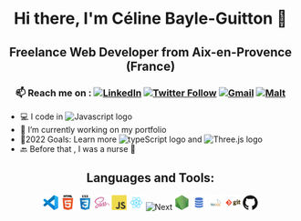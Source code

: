 # <center> Hi there, I'm Céline Bayle-Guitton 👋
##  <center> Freelance Web Developer from Aix-en-Provence (France)
### <center> 📫 Reach me on : [![LinkedIn](https://img.shields.io/badge/linkedin-%230077B5.svg?style=for-the-badge&logo=linkedin&logoColor=white)](https://www.linkedin.com/in/celine-bayle-guitton/) [![Twitter Follow](https://img.shields.io/twitter/follow/celine1705?color=1DA1F2&logo=twitter&style=for-the-badge)](https://twitter.com/intent/follow?original_referer=https%3A%2F%2Fgithub.com%2Fceline1705&screen_name=celine1705) [![Gmail](https://img.shields.io/badge/Gmail-D14836?style=for-the-badge&logo=gmail&logoColor=white)](mailto:celine.bayle1705@gmail.com) [![Malt](https://img.shields.io/badge/malt-%D14836.svg?style=for-the-badge&logo=malt&logoColor=white)](https://www.malt.fr/profile/celinebayle)
   
- 💻 I code in <img  alt="Javascript logo"  width="70px" 
   src="https://img.shields.io/badge/JavaScript-323330?style=for-the-badge&logo=javascript&logoColor=F7DF1E">
- 🔭 I’m currently working on my portfolio  
- 🌱2022 Goals: Learn more <img  alt="typeScript logo"  width="70px"   
   src="https://img.shields.io/badge/TypeScript-007ACC?style=for-the-badge&logo=typescript&logoColor=white"> and <img  alt="Three.js logo"  width="70px"    
   src="https://img.shields.io/badge/ThreeJs-black?style=for-the-badge&logo=three.js&logoColor=white">        
- 🔙 Before that , I was a nurse 💊  

##  <center> Languages and Tools: 

<center> <p><img  alt="Visual Studio Code"  width="26px"  src="https://raw.githubusercontent.com/github/explore/80688e429a7d4ef2fca1e82350fe8e3517d3494d/topics/visual-studio-code/visual-studio-code.png" /> <img  alt="HTML5"  width="26px"  src="https://raw.githubusercontent.com/github/explore/80688e429a7d4ef2fca1e82350fe8e3517d3494d/topics/html/html.png" /> <img  alt="CSS3"  width="26px"  src="https://raw.githubusercontent.com/github/explore/80688e429a7d4ef2fca1e82350fe8e3517d3494d/topics/css/css.png" /> <img  alt="Sass"  width="26px"  src="https://raw.githubusercontent.com/github/explore/80688e429a7d4ef2fca1e82350fe8e3517d3494d/topics/sass/sass.png" /> <img  alt="JavaScript"  width="26px"  src="https://raw.githubusercontent.com/github/explore/80688e429a7d4ef2fca1e82350fe8e3517d3494d/topics/javascript/javascript.png" /> <img  alt="React"  width="26px"  src="https://raw.githubusercontent.com/github/explore/80688e429a7d4ef2fca1e82350fe8e3517d3494d/topics/react/react.png" /> <img  alt="Next"  width="70px"  src="https://img.shields.io/badge/Next-black?style=for-the-badge&logo=next.js&logoColor=white"/> <img  alt="Node.js"  width="26px"  src="https://raw.githubusercontent.com/github/explore/80688e429a7d4ef2fca1e82350fe8e3517d3494d/topics/nodejs/nodejs.png" /> <img  alt="SQL"  width="26px"  src="https://raw.githubusercontent.com/github/explore/80688e429a7d4ef2fca1e82350fe8e3517d3494d/topics/sql/sql.png" /> <img  alt="MySQL"  width="26px"  src="https://raw.githubusercontent.com/github/explore/80688e429a7d4ef2fca1e82350fe8e3517d3494d/topics/mysql/mysql.png" /> <img  alt="Git"  width="26px"  src="https://raw.githubusercontent.com/github/explore/80688e429a7d4ef2fca1e82350fe8e3517d3494d/topics/git/git.png" /> <img  alt="GitHub"  width="26px"  src="https://raw.githubusercontent.com/github/explore/78df643247d429f6cc873026c0622819ad797942/topics/github/github.png" /></p>






